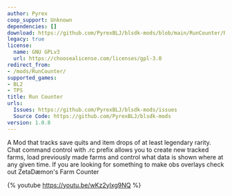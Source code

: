 ```yaml
---
author: Pyrex
coop_support: Unknown
dependencies: []
download: https://github.com/PyrexBLJ/blsdk-mods/blob/main/RunCounter/RunCounter1.0.8.rar
legacy: true
license:
  name: GNU GPLv3
  url: https://choosealicense.com/licenses/gpl-3.0
redirect_from:
- /mods/RunCounter/
supported_games:
- BL2
- TPS
title: Run Counter
urls:
  Issues: https://github.com/PyrexBLJ/blsdk-mods/issues
  Source Code: https://github.com/PyrexBLJ/blsdk-mods
version: 1.0.8
---
```

A Mod that tracks save quits and item drops of at least legendary rarity. Chat command control with .rc prefix allows you to create new tracked farms, load previously made farms and control what data is shown where at any given time. If you are looking for something to make obs overlays check out ZetaDæmon's Farm Counter 

{% youtube https://youtu.be/wKz2ylxg9NQ %}
